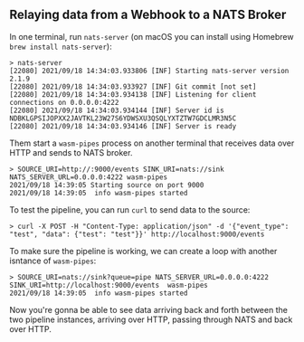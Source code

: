 ## Relaying data from a Webhook to a NATS Broker

In one terminal, run `nats-server` (on macOS you can install using Homebrew `brew install nats-server`):

```
> nats-server
[22080] 2021/09/18 14:34:03.933806 [INF] Starting nats-server version 2.1.9
[22080] 2021/09/18 14:34:03.933927 [INF] Git commit [not set]
[22080] 2021/09/18 14:34:03.934138 [INF] Listening for client connections on 0.0.0.0:4222
[22080] 2021/09/18 14:34:03.934144 [INF] Server id is NDBKLGPSIJOPXX2JAVTKL23W27S6YDWSXU3QSQLYXTZTW7GDCLMR3N5C
[22080] 2021/09/18 14:34:03.934146 [INF] Server is ready
```

Them start a `wasm-pipes` process on another terminal that receives data over HTTP and sends to NATS broker.

```
> SOURCE_URI=http://:9000/events SINK_URI=nats://sink NATS_SERVER_URL=0.0.0.0:4222 wasm-pipes
2021/09/18 14:39:05 Starting source on port 9000
2021/09/18 14:39:05  info wasm-pipes started
```

To test the pipeline, you can run `curl` to send data to the source:

```
> curl -X POST -H "Content-Type: application/json" -d '{"event_type": "test", "data": {"test": "test"}}' http://localhost:9000/events
```

To make sure the pipeline is working, we can create a loop with another isntance of `wasm-pipes`:

```
> SOURCE_URI=nats://sink?queue=pipe NATS_SERVER_URL=0.0.0.0:4222 SINK_URI=http://localhost:9000/events  wasm-pipes
2021/09/18 14:39:05  info wasm-pipes started
```

Now you're gonna be able to see data arriving back and forth between the two pipeline instances, arriving over HTTP, passing through NATS and back over HTTP.
